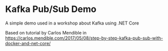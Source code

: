 # Kafka Pub/Sub Demo
A simple demo used in a workshop about Kafka using .NET Core

Based on tutorial by Carlos Mendible
 in https://carlos.mendible.com/2017/05/08/step-by-step-kafka-pub-sub-with-docker-and-net-core/
